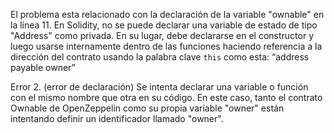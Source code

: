 El problema esta relacionado con la declaración de la variable "ownable" en la línea 11.
En Solidity, no se puede declarar una variable de estado de tipo "Address" como privada. En su lugar, debe declararse en el constructor y luego usarse internamente dentro de las funciones haciendo referencia a la dirección del contrato usando la palabra clave `this` como esta: “address payable owner”



Error 2. (error de declaración)
Se intenta declarar una variable o función con el mismo nombre que otra en su código. En este caso, tanto el contrato Ownable de OpenZeppelin como su propia variable "owner" están intentando definir un identificador llamado "owner".
